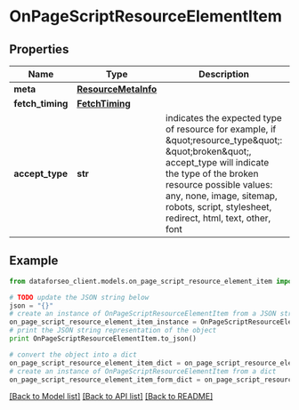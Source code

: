 # OnPageScriptResourceElementItem


## Properties

Name | Type | Description | Notes
------------ | ------------- | ------------- | -------------
**meta** | [**ResourceMetaInfo**](ResourceMetaInfo.md) |  | [optional] 
**fetch_timing** | [**FetchTiming**](FetchTiming.md) |  | [optional] 
**accept_type** | **str** | indicates the expected type of resource for example, if \&quot;resource_type\&quot;: \&quot;broken\&quot;, accept_type will indicate the type of the broken resource possible values: any, none, image, sitemap, robots, script, stylesheet, redirect, html, text, other, font | [optional] 

## Example

```python
from dataforseo_client.models.on_page_script_resource_element_item import OnPageScriptResourceElementItem

# TODO update the JSON string below
json = "{}"
# create an instance of OnPageScriptResourceElementItem from a JSON string
on_page_script_resource_element_item_instance = OnPageScriptResourceElementItem.from_json(json)
# print the JSON string representation of the object
print OnPageScriptResourceElementItem.to_json()

# convert the object into a dict
on_page_script_resource_element_item_dict = on_page_script_resource_element_item_instance.to_dict()
# create an instance of OnPageScriptResourceElementItem from a dict
on_page_script_resource_element_item_form_dict = on_page_script_resource_element_item.from_dict(on_page_script_resource_element_item_dict)
```
[[Back to Model list]](../README.md#documentation-for-models) [[Back to API list]](../README.md#documentation-for-api-endpoints) [[Back to README]](../README.md)


